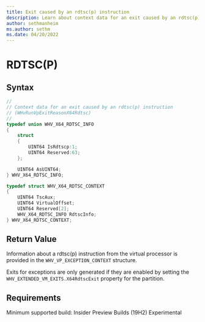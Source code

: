 ```yaml
---
title: Exit caused by an rdtsc(p) instruction
description: Learn about context data for an exit caused by an rdtsc(p) instruction.
author: sethmanheim
ms.author: sethm
ms.date: 04/20/2022
---
```


# RDTSC(P)


## Syntax
```C
//
// Context data for an exit caused by an rdtsc(p) instruction
// (WHvRunVpExitReasonX64Rdtsc)
//
typedef union WHV_X64_RDTSC_INFO
{
    struct
    {
        UINT64 IsRdtscp:1;
        UINT64 Reserved:63;
    };

    UINT64 AsUINT64;
} WHV_X64_RDTSC_INFO;

typedef struct WHV_X64_RDTSC_CONTEXT
{
    UINT64 TscAux;
    UINT64 VirtualOffset;
    UINT64 Reserved[2];
    WHV_X64_RDTSC_INFO RdtscInfo;
} WHV_X64_RDTSC_CONTEXT;
```

## Return Value
Information about a rdtsc(p) instruction from the virtual processor is provided in the `WHV_VP_EXCEPTION_CONTEXT` structure. 

Exits for exceptions are only generated if they are enabled by setting the `WHV_EXTENDED_VM_EXITS.X64RdtscExit` property for the partition.

## Requirements

Minimum supported build:    Insider Preview Builds (19H2) Experimental